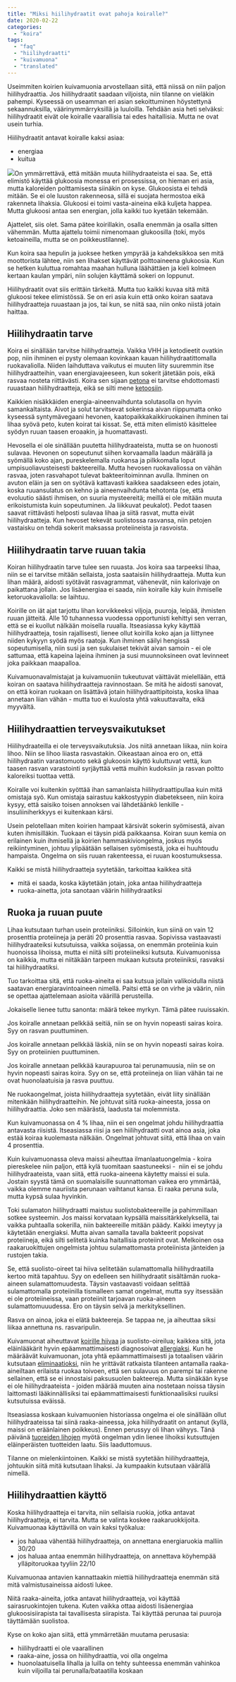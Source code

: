 ```yaml
---
title: "Miksi hiilihydraatit ovat pahoja koiralle?"
date: 2020-02-22
categories: 
  - "koira"
tags: 
  - "faq"
  - "hiilihydraatti"
  - "kuivamuona"
  - "translated"
---
```


Useimmiten koirien kuivamuonia arvostellaan siitä, että niissä on niin paljon hiilihydraattia. Jos hiilihydraatit saadaan viljoista, niin tilanne on vieläkin pahempi. Kyseessä on useamman eri asian sekoittuminen höystettynä sekaannuksilla, väärinymmärryksillä ja luuloilla. Tehdään asia heti selväksi: hiilihydraatit eivät ole koiralle vaarallisia tai edes haitallisia. Mutta ne ovat usein turhia.

<!--more-->

Hiilihydraatit antavat koiralle kaksi asiaa:

- energiaa
- kuitua

![](images/20070813_077.jpg-250x188.jpg)On ymmärrettävä, että mitään muuta hiilihydraateista ei saa. Se, että elimistö käyttää glukoosia monessa eri prosessissa, on hieman eri asia, mutta kaloreiden polttamisesta siinäkin on kyse. Glukoosista ei tehdä mitään. Se ei ole luuston rakenneosa, sillä ei suojata hermostoa eikä rakenneta lihaksia. Glukoosi ei toimi vasta-aineina eikä kuljeta happea. Mutta glukoosi antaa sen energian, jolla kaikki tuo kyetään tekemään.

Ajattelet, siis olet. Sama pätee koirillakin, osalla enemmän ja osalla sitten vähemmän. Mutta ajattelu toimii nimenomaan glukoosilla (toki, myös ketoaineilla, mutta se on poikkeustilanne).

Kun koira saa hepulin ja juoksee hetken ympyrää ja kahdeksikkoa sen mitä moottorista lähtee, niin sen lihakset käyttävät polttoaineena glukoosia. Kun se hetken kuluttua romahtaa maahan hulluna läähättäen ja kieli kolmeen kertaan kaulan ympäri, niin solujen käyttämä sokeri on loppunut.

Hiilihydraatit ovat siis erittäin tärkeitä. Mutta tuo kaikki kuvaa sitä mitä glukoosi tekee elimistössä. Se on eri asia kuin että onko koiran saatava hiilihydraatteja ruuastaan ja jos, tai kun, se niitä saa, niin onko niistä jotain haittaa.

## Hiilihydraatin tarve

Koira ei sinällään tarvitse hiilihydraatteja. Vaikka VHH ja ketodieetit ovatkin pop, niin ihminen ei pysty olemaan kovinkaan kauan hiilihydraatittomalla ruokavaliolla. Niiden laihduttava vaikutus ei muuten liity suuremmin itse hiilihydraatteihin, vaan energiavajeeseen, kun sokerit jätetään pois, eikä rasvaa nosteta riittävästi. Koira sen sijaan [petona](https://www.katiska.eu/tieto/koira-tieto-ruokinta/koira-syominen-yleinen/koira-on-lihansyoja/) ei tarvitse ehdottomasti ruuastaan hiilihydraatteja, eikä se silti mene [ketoosiin](https://www.katiska.eu/tieto/energia/ketoosi/).

Kaikkien nisäkkäiden energia-aineenvaihdunta solutasolla on hyvin samankaltaista. Aivot ja solut tarvitsevat sokerinsa aivan riippumatta onko kyseessä syntymävegaani hevonen, kaatopaikkakaikkiruokainen ihminen tai lihaa syövä peto, kuten koirat tai kissat. Se, että miten elimistö käsittelee syödyn ruuan taasen eroaakin, ja huomattavasti.

Hevosella ei ole sinällään puutetta hiilihydraateista, mutta se on huonosti sulavaa. Hevonen on sopeutunut siihen korvaamalla laadun määrällä ja syömällä koko ajan, pureskelemalla ruokansa ja pilkkomalla loput umpisuoliavusteisesti bakteereilla. Mutta hevosen ruokavaliossa on vähän rasvaa, joten rasvahapot tulevat bakteeritoiminnan avulla. Ihminen on avuton eläin ja sen on syötävä kattavasti kaikkea saadakseen edes jotain, koska ruuansulatus on kehno ja aineenvaihdunta tehotonta (se, että evoluutio säästi ihmisen, on suuria mysteereitä; meillä ei ole mitään muuta erikoistumista kuin sopeutuminen. Ja liikkuvat peukalot). Pedot taasen saavat riittävästi helposti sulavaa lihaa ja siitä rasvat, mutta eivät hiilihydraatteja. Kun hevoset tekevät suolistossa rasvansa, niin petojen vastaisku on tehdä sokerit maksassa proteiineista ja rasvoista.

## Hiilihydraatin tarve ruuan takia

Koiran hiilihydraatin tarve tulee sen ruuasta. Jos koira saa tarpeeksi lihaa, niin se ei tarvitse mitään sellaista, josta saataisiin hiilihydraatteja. Mutta kun lihan määrä, aidosti syötävät rasvagrammat, vähenevät, niin kalorivaje on paikattana jollain. Jos lisäenergiaa ei saada, niin koiralle käy kuin ihmiselle ketoruokavaliolla: se laihtuu.

Koirille on iät ajat tarjottu lihan korvikkeeksi viljoja, puuroja, leipää, ihmisten ruuan jätteitä. Alle 10 tuhannessa vuodessa opportunisti kehittyi sen verran, että se ei kuollut nälkään moisella ruualla. Itseasiassa kyky käyttää hiilihydraatteja, tosin rajallisesti, lienee ollut koirilla koko ajan ja liittynee niiden kykyyn syödä myös raatoja. Kun ihminen säilyi hengissä sopeutumisella, niin susi ja sen sukulaiset tekivät aivan samoin - ei ole sattumaa, että kapeina lajeina ihminen ja susi muunnoksineen ovat levinneet joka paikkaan maapalloa.

Kuivamuonavalmistajat ja kuivamuoniin tukeutuvat väittävät mielellään, että koiran on saatava hiilihydraatteja ravinnostaan. Se mitä he aidosti sanovat, on että koiran ruokaan on lisättävä jotain hiilihydraattipitoista, koska lihaa annetaan liian vähän - mutta tuo ei kuulosta yhtä vakuuttavalta, eikä myyvältä.

## Hiilihydraattien terveysvaikutukset

Hiilihydraateilla ei ole terveysvaikutuksia. Jos niitä annetaan liikaa, niin koira lihoo. Niin se lihoo liiasta rasvastakin. Oikeastaan ainoa ero on, että hiilihydraatin varastomuoto sekä glukoosin käyttö kuluttuvat vettä, kun taasen rasvan varastointi syrjäyttää vettä muihin kudoksiin ja rasvan poltto kaloreiksi tuottaa vettä.

Koiralle voi kuitenkin syöttää ihan samanlaista hiilihydraattipullaa kuin mitä omistaja syö. Kun omistaja sairastuu kakkostyypin diabetekseen, niin koira kysyy, että saisiko toisen annoksen vai lähdetäänkö lenkille - insuliiniherkkyys ei kuitenkaan kärsi.

Usein pelotellaan miten koirien hampaat kärsivät sokerin syömisestä, aivan kuten ihmisilläkin. Tuokaan ei täysin pidä paikkaansa. Koiran suun kemia on erilainen kuin ihmisellä ja koirien hammaskiviongelma, joskus myös reikiintyminen, johtuu ylipäätään sellaisen syömisestä, joka ei huuhtoudu hampaista. Ongelma on siis ruuan rakenteessa, ei ruuan koostumuksessa.

Kaikki se mistä hiilihydraatteja syytetään, tarkoittaa kaikkea sitä

- mitä ei saada, koska käytetään jotain, joka antaa hiilihydraatteja
- ruoka-ainetta, jota sanotaan väärin hiilihydraatiksi

## Ruoka ja ruuan puute

Lihaa kutsutaan turhan usein proteiiniksi. Silloinkin, kun siinä on vain 12 prosenttia proteiineja ja peräti 20 prosenttia rasvaa. Sopivissa vastaavasti hiilihydraateiksi kutsutuissa, vaikka soijassa, on enemmän proteiinia kuin huonoissa lihoissa, mutta ei niitä silti proteiineiksi kutsuta. Kuivamuonissa on kaikkia, mutta ei niitäkään tarpeen mukaan kutsuta proteiiniksi, rasvaksi tai hiilihydraatiksi.

Tuo tarkoittaa sitä, että ruoka-aineita ei saa kutsua jollain valikoidulla niistä saatavan energiaravintoaineen nimellä. Paitsi että se on virhe ja väärin, niin se opettaa ajattelemaan asioita väärillä perusteilla.

Jokaiselle lienee tuttu sanonta: määrä tekee myrkyn. Tämä pätee ruuissakin.

Jos koiralle annetaan pelkkää seitiä, niin se on hyvin nopeasti sairas koira. Syy on rasvan puuttuminen.

Jos koiralle annetaan pelkkää läskiä, niin se on hyvin nopeasti sairas koira. Syy on proteiinien puuttuminen.

Jos koiralle annetaan pelkkää kaurapuuroa tai perunamuusia, niin se on hyvin nopeasti sairas koira. Syy on se, että proteiineja on liian vähän tai ne ovat huonolaatuisia ja rasva puuttuu.

Ne ruokaongelmat, joista hiilihydraatteja syytetään, eivät liity sinällään mitenkään hiilihydraatteihin. Ne johtuvat siitä ruoka-aineesta, jossa on hiilihydraattia. Joko sen määrästä, laadusta tai molemmista.

Kun kuivamuonassa on 4 % lihaa, niin ei sen ongelmat johdu hiilihydraattia antavasta riisistä. Itseasiassa riisi ja sen hiilihydraatti ovat ainoa asia, joka estää koiraa kuolemasta nälkään. Ongelmat johtuvat siitä, että lihaa on vain 4 prosenttia.

Kuin kuivamuonassa oleva maissi aiheuttaa ilmanlaatuongelmia - koira piereskelee niin paljon, että kylä tuomitaan saastuneeksi -  niin ei se johdu hiilihydraateista, vaan siitä, että ruoka-aineena käytetty maissi ei sula. Jostain syystä tämä on suomalaisille suunnattoman vaikea ero ymmärtää, vaikka olemme nauriista perunaan vaihtanut kansa. Ei raaka peruna sula, mutta kypsä sulaa hyvinkin.

Toki sulamaton hiilihydraatti maistuu suolistobakteereille ja pahimmillaan sotkee systeemin. Jos maissi korvataan kypsällä maissitärkkelyksellä, tai vaikka puhtaalla sokerilla, niin bakteereille mitään päädy. Kaikki imeytyy ja käytetään energiaksi. Mutta aivan samalla tavalla bakteerit popsivat proteiineja, eikä silti selitetä kuinka haitallisia proteiinit ovat. Melkoinen osa raakaruokittujen ongelmista johtuu sulamattomasta proteiinista jänteiden ja rustojen takia.

Se, että suolisto-oireet tai hiiva selitetään sulamattomalla hiilihydraatilla kertoo mitä tapahtuu. Syy on edelleen sen hiilihydraatit sisältämän ruoka-aineen sulamattomuudesta. Täysin vastaavasti voidaan selittää sulamattomalla proteiinilla tismalleen samat ongelmat, mutta syy itsessään ei ole proteiineissa, vaan proteiinit tarjoavan ruoka-aineen sulamattomuuudessa. Ero on täysin selvä ja merkityksellinen.

Rasva on ainoa, joka ei elätä bakteereja. Se tappaa ne, ja aiheuttaa siksi liikaa annettuna ns. rasvaripulin.

Kuivamuonat aiheuttavat [koirille hiivaa](https://www.katiska.eu/tieto/koira-sairaus-elimet/onko-koiran-hiiva-ikuinen-riesa/) ja suolisto-oireilua; kaikkea sitä, jota eläinlääkärit hyvin epäammattimaisesti diagnosoivat [allergiaksi](https://www.katiska.eu/tieto/koiran-terveys-sairaus/koiran-allergia-hiiva-iho/koiran-allergia/). Kun he määräävät kuivamuonan, jota yhtä epäammattimaisesti ja totaalisen väärin kutsutaan [eliminaatioksi](https://www.katiska.eu/tieto/koiran-terveys-sairaus/koiran-allergia-hiiva-iho/koiran-eliminaatiodieetti/), niin he yrittävät ratkaista tilanteen antamalla raaka-aineiltaan erilaista ruokaa toivoen, että sen sulavuus on parempi tai rakenne sellainen, että se ei innostaisi paksusuolen bakteereja. Mutta siinäkään kyse ei ole hiilihydraateista - joiden määrää muuten aina nostetaan noissa täysin laittomasti lääkinnällisiksi tai epäammattimaisesti funktionaalisiksi ruuiksi kutsutuissa eväissä.

Itseasiassa koskaan kuivamuonien historiassa ongelma ei ole sinällään ollut hiilihydraateissa tai siinä raaka-aineessa, joka hiilihydraatit on antanut (kyllä, maissi on eräänlainen poikkeus). Ennen perussyy oli lihan vähyys. Tänä päivänä [tuoreiden lihojen](https://www.katiska.eu/tieto/koira-tieto-ruokinta/koira-kuivamuona-taysruoka/kuivamuonien-marka-liha/) myötä ongelman ydin lienee lihoiksi kutsuttujen eläinperäisten tuotteiden laatu. Siis laaduttomuus.

Tilanne on mielenkiintoinen. Kaikki se mistä syytetään hiilihydraatteja, johtuukin siitä mitä kutsutaan lihaksi. Ja kumpaakin kutsutaan väärällä nimellä.

## Hiilihydraattien käyttö

Koska hiilihydraatteja ei tarvita, niin sellaisia ruokia, jotka antavat hiilihydraatteja, ei tarvita. Mutta se valinta koskee raakaruokkijoita. Kuivamuonaa käyttävillä on vain kaksi työkalua:

- jos haluaa vähentää hiilihydraatteja, on annettana energiaruokia malliin 30/20
- jos haluaa antaa enemmän hiilihydraatteja, on annettava köyhempää ylläpitoruokaa tyyliin 22/10

Kuivamuonaa antavien kannattaakin miettiä hiilihydraatteja enemmän sitä mitä valmistusaineissa aidosti lukee.

Niitä raaka-aineita, jotka antavat hiilihydraatteja, voi käyttää sairasruokintojen tukena. Kuten vaikka ottaa aidosti lisäenergiaa glukoosisiirapista tai tavallisesta siirapista. Tai käyttää perunaa tai puuroja täyttämään suolistoa.

Kyse on koko ajan siitä, että ymmärretään muutama perusasia:

- hiilihydraatti ei ole vaarallinen
- raaka-aine, jossa on hiilihydraattia, voi olla ongelma
- huonolaatuisella lihalla ja luilla on tehty suhteessa enemmän vahinkoa kuin viljoilla tai perunalla/bataatilla koskaan
